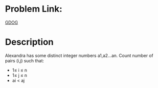 # Problem Link:
[GDOG](https://www.codechef.com/problems/GDOG/)

# Description
Alexandra has some distinct integer numbers a1,a2...an. Count number of pairs (i,j) such that:

* 1≤ i ≤ n
* 1≤ j ≤ n
* ai < aj
